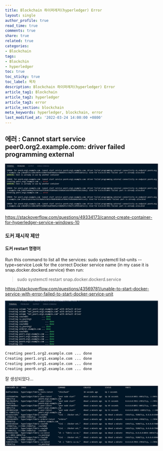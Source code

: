 ```yaml
---
title: Blockchain 하이퍼레저(hyperledger) Error
layout: single
author_profile: true
read_time: true
comments: true
share: true
related: true
categories:
- Blockchain
tags:
- Blockchin
- hyperledger
toc: true
toc_sticky: true
toc_label: 목차
description: Blockchain 하이퍼레저(hyperledger) Error
article_tag1: Blockchain
article_tag2: hyperledger
article_tag3: error
article_section: blockchain
meta_keywords: hyperledger, blockchain, error
last_modified_at: '2022-03-24 14:00:00 +0800'
---
```


## 에러 : Cannot start service peer0.org2.example.com: driver failed programming external

 ![img](/assets/images/hyperledger/1.hyperledger.jpg "hyperledger")

https://stackoverflow.com/questions/49334173/cannot-create-container-for-hyperledger-service-windows-10

### 도커 재시작 제안

#### 도커 restart 명령어

Run this command to list all the services:
sudo systemctl list-units --type=service
Look for the correct Docker service name (in my case it is snap.docker.dockerd.service) then run:
> sudo systemctl restart snap.docker.dockerd.service

https://stackoverflow.com/questions/43569781/unable-to-start-docker-service-with-error-failed-to-start-docker-service-unit


![img](/assets/images/hyperledger/2.hyperledger.jpg "hyperledger")

```cmd
Creating peer1.org2.example.com ... done
Creating peer1.org1.example.com ... done
Creating peer0.org1.example.com ... done
Creating peer0.org2.example.com ... done
```
잘 생성되었다…

![img](/assets/images/hyperledger/3.hyperledger.jpg "hyperledger")
